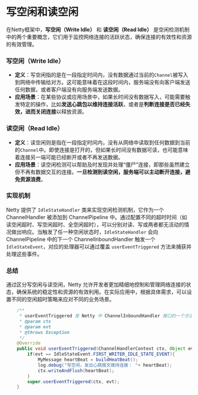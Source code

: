 # 写空闲和读空闲

在Netty框架中，**写空闲（Write Idle）** 和 **读空闲（Read Idle）** 是空闲检测机制中的两个重要概念，它们用于监控网络连接的活跃状态，确保连接的有效性和资源的有效管理。

### 写空闲（Write Idle）

- **定义**：写空闲指的是在一段指定时间内，没有数据通过当前的`Channel`被写入到网络中传输给对方。这可能意味着在这段时间内，服务端没有向客户端发送任何数据，或者客户端没有向服务端发送数据。
- **应用场景**：在某些协议或应用场景中，如果长时间没有数据写入，可能需要触发特定的操作，比如**发送心跳包以维持连接活跃**，或者是**判断连接是否已经失效，进而关闭连接**以释放资源。

### 读空闲（Read Idle）

- **定义**：读空闲则是指在一段指定时间内，没有从网络中读取到任何数据到当前的`Channel`中。即使连接是打开的，但如果长时间没有数据可读，也可能意味着连接另一端可能已经断开或者不再发送数据。
- **应用场景**：读空闲检测可以帮助及时发现并处理“僵尸”连接，即那些虽然建立但不再有数据交互的连接。**一旦检测到读空闲，服务端可以主动断开连接，避免资源浪费**。

### 实现机制

Netty 提供了 `IdleStateHandler` 类来实现空闲检测机制，它作为一个 ChannelHandler 被添加到 ChannelPipeline 中。通过配置不同的超时时间（如读空闲超时、写空闲超时、全空闲超时），可以分别对读、写或两者都无活动的情况做出响应。当触发了任一种空闲状态时，`IdleStateHandler` 会向 ChannelPipeline 中的下一个 ChannelInboundHandler 触发一个 `IdleStateEvent`，对应的处理器可以通过覆盖 `userEventTriggered` 方法来捕获并处理这些事件。

### 总结

通过区分写空闲与读空闲，Netty 允许开发者更加精细地控制和管理网络连接的状态，确保系统的稳定性和资源的有效利用。在实际应用中，根据具体需求，可以设置不同的空闲超时策略来应对不同的业务场景。

```java
    /**
     * userEventTriggered 是 Netty 中 ChannelInboundHandler 接口的一个方法，用于处理用户自定义事件
     * @param ctx
     * @param evt
     * @throws Exception
     */
    @Override
    public void userEventTriggered(ChannelHandlerContext ctx, Object evt) throws Exception {
        if(evt == IdleStateEvent.FIRST_WRITER_IDLE_STATE_EVENT){
            MyMessage heartBeat = buildHeatBeat();
            log.debug("写空闲，发出心跳报文维持连接： "+ heartBeat);
            ctx.writeAndFlush(heartBeat);
        }
        super.userEventTriggered(ctx, evt);
    }
```